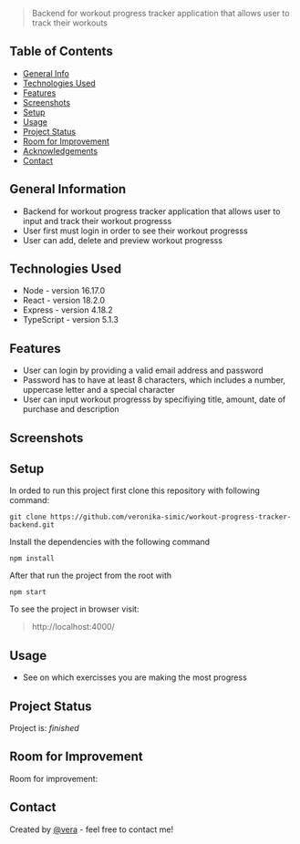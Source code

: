 
> Backend for workout progress tracker application that allows user to track their workouts

## Table of Contents

- [General Info](#general-information)
- [Technologies Used](#technologies-used)
- [Features](#features)
- [Screenshots](#screenshots)
- [Setup](#setup)
- [Usage](#usage)
- [Project Status](#project-status)
- [Room for Improvement](#room-for-improvement)
- [Acknowledgements](#acknowledgements)
- [Contact](#contact)

## General Information

- Backend for workout progress tracker application that allows user to input and track their workout progresss
- User first must login in order to see their workout progresss
- User can add, delete and preview workout progresss

## Technologies Used

- Node - version 16.17.0
- React - version 18.2.0
- Express - version 4.18.2
- TypeScript - version 5.1.3

## Features

- User can login by providing a valid email address and password
- Password has to have at least 8 characters, which includes a number, uppercase letter and a special character
- User can input workout progresss by specifiying title, amount, date of purchase and description

## Screenshots

## Setup

In orded to run this project first clone this repository with following command:

`git clone https://github.com/veronika-simic/workout-progress-tracker-backend.git`

Install the dependencies with the following command

`npm install`

After that run the project from the root with

`npm start`

To see the project in browser visit:

> http://localhost:4000/

## Usage
- See on which exercisses you are making the most progress

## Project Status

Project is: _finished_

## Room for Improvement

Room for improvement:

## Contact

Created by [@vera](https://github.com/veronika-simic) - feel free to contact me!